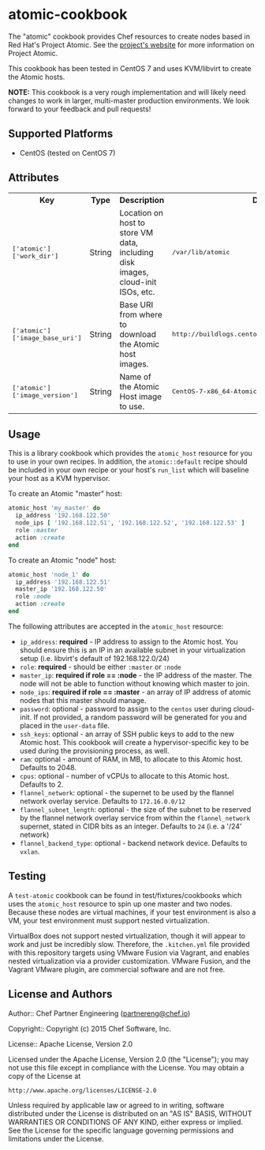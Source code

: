 # atomic-cookbook

The "atomic" cookbook provides Chef resources to create nodes based in Red Hat's Project Atomic.  See the [project's website](http://www.projectatomic.io/) for more information on Project Atomic.

This cookbook has been tested in CentOS 7 and uses KVM/libvirt to create the Atomic hosts.

**NOTE:** This cookbook is a very rough implementation and will likely need changes to work in larger, multi-master production environments.  We look forward to your feedback and pull requests!

## Supported Platforms

 * CentOS (tested on CentOS 7)

## Attributes

<table>
  <tr>
    <th>Key</th>
    <th>Type</th>
    <th>Description</th>
    <th>Default</th>
  </tr>
  <tr>
    <td><tt>['atomic']['work_dir']</tt></td>
    <td>String</td>
    <td>Location on host to store VM data, including disk images, cloud-init ISOs, etc.</td>
    <td><tt>/var/lib/atomic</tt></td>
  </tr>
  <tr>
    <td><tt>['atomic']['image_base_uri']</tt></td>
    <td>String</td>
    <td>Base URI from where to download the Atomic host images.</td>
    <td><tt>http://buildlogs.centos.org/rolling/7/isos/x86_64</tt></td>
  </tr>
  <tr>
    <td><tt>['atomic']['image_version']</tt></td>
    <td>String</td>
    <td>Name of the Atomic Host image to use.</td>
    <td><tt>CentOS-7-x86_64-AtomicHost-20150228_01.qcow2.xz</tt></td>
  </tr>
</table>

## Usage

This is a library cookbook which provides the `atomic_host` resource for you to use in your own recipes.  In addition, the `atomic::default` recipe should be included in your own recipe or your host's `run_list` which will baseline your host as a KVM hypervisor.

To create an Atomic "master" host:

```ruby
atomic_host 'my_master' do
  ip_address '192.168.122.50'
  node_ips [ '192.168.122.51', '192.168.122.52', '192.168.122.53' ]
  role :master
  action :create
end
```

To create an Atomic "node" host:

```ruby
atomic_host 'node_1' do
  ip_address '192.168.122.51'
  master_ip '192.168.122.50'
  role :node
  action :create
end
```

The following attributes are accepted in the `atomic_host` resource:

 * `ip_address`: **required** - IP address to assign to the Atomic host.  You should ensure this is an IP in an available subnet in your virtualization setup (i.e. libvirt's default of 192.168.122.0/24)
 * `role`: **required** - should be either `:master` or `:node`
 * `master_ip`: **required if role == :node** - the IP address of the master.  The node will not be able to function without knowing which master to join.
 * `node_ips`: **required if role == :master** - an array of IP address of atomic nodes that this master should manage.
 * `password`: optional - password to assign to the `centos` user during cloud-init.  If not provided, a random password will be generated for you and placed in the `user-data` file.
 * `ssh_keys`: optional - an array of SSH public keys to add to the new Atomic host.  This cookbook will create a hypervisor-specific key to be used during the provisioning process, as well.
 * `ram`: optional - amount of RAM, in MB, to allocate to this Atomic host.  Defaults to 2048.
 * `cpus`: optional - number of vCPUs to allocate to this Atomic host.  Defaults to 2.
 * `flannel_network`: optional - the supernet to be used by the flannel network overlay service. Defaults to `172.16.0.0/12`
 * `flannel_subnet_length`: optional - the size of the subnet to be reserved by the flannel network overlay service from within the `flannel_network` supernet, stated in CIDR bits as an integer.  Defaults to `24` (i.e. a '/24' network)
 * `flannel_backend_type`: optional - backend network device. Defaults to `vxlan`.

## Testing

A `test-atomic` cookbook can be found in test/fixtures/cookbooks which uses the `atomic_host` resource to spin up one master and two nodes.  Because these nodes are virtual machines, if your test environment is also a VM, your test environment must support nested virtualization.

VirtualBox does not support nested virtualization, though it will appear to work and just be incredibly slow.  Therefore, the `.kitchen.yml` file provided with this repository targets using VMware Fusion via Vagrant, and enables nested virtualization via a provider customization.  VMware Fusion, and the Vagrant VMware plugin, are commercial software and are not free.

## License and Authors

Author:: Chef Partner Engineering (<partnereng@chef.io>)

Copyright:: Copyright (c) 2015 Chef Software, Inc.

License:: Apache License, Version 2.0

Licensed under the Apache License, Version 2.0 (the "License"); you may not use
this file except in compliance with the License. You may obtain a copy of the License at

```
http://www.apache.org/licenses/LICENSE-2.0
```

Unless required by applicable law or agreed to in writing, software distributed under the
License is distributed on an "AS IS" BASIS, WITHOUT WARRANTIES OR CONDITIONS OF ANY KIND,
either express or implied. See the License for the specific language governing permissions
and limitations under the License.
